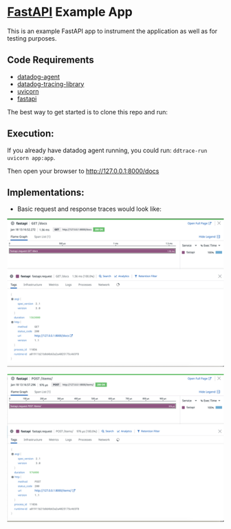 # [FastAPI](https://fastapi.tiangolo.com/) Example App

This is an example FastAPI app to instrument the application as well as for testing purposes.

## Code Requirements

- <a href="https://docs.datadoghq.com/agent/basic_agent_usage/?tab=agentv6v7">datadog-agent</a> 
- <a href="https://docs.datadoghq.com/tracing/setup/python/">datadog-tracing-library</a> 
- <a href="https://www.uvicorn.org/"> uvicorn </a>
- <a href="https://fastapi.tiangolo.com/">fastapi</a>

The best way to get started is to clone this repo and run:

## Execution:

If you already have datadog agent running, you could run: ```ddtrace-run uvicorn app:app```.

Then open your browser to http://127.0.0.1:8000/docs

## Implementations:

- Basic request and response traces would look like:

![](./images/image1.png)

![](./images/image2.png)
